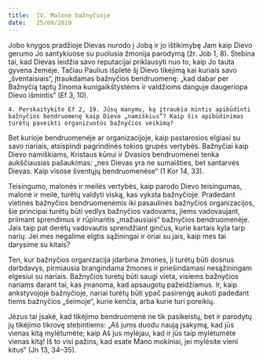 ```yaml
---
title:  IV. Malonė bažnyčioje
date:   25/09/2019
---
```


Jobo knygos pradžioje Dievas nurodo į Jobą ir jo ištikimybę Jam kaip Dievo gerumo Jo santykiuose su puolusia žmonija parodymą (žr. Job 1, 8). Stebina tai, kad Dievas leidžia savo reputacijai priklausyti nuo to, kaip Jo tauta gyvena žemėje. Tačiau Paulius išplėtė šį Dievo tikėjimą kai kuriais savo „šventaisiais“, įtraukdamas bažnyčios bendruomenę: „kad dabar per Bažnyčią taptų žinoma kunigaikštystėms ir valdžioms danguje daugeriopa Dievo išmintis“ (Ef 3, 10).

`4. Perskaitykite Ef 2, 19. Jūsų manymu, ką įtraukia mintis apibūdinti bažnyčios bendruomenę kaip Dievo „namiškius“? Kaip šis apibūdinimas turėtų paveikti organizuotos bažnyčios veikimą?`
							
Bet kurioje bendruomenėje ar organizacijoje, kaip pastarosios elgiasi su savo nariais, atsispindi pagrindinės tokios grupės vertybės. Bažnyčiai kaip Dievo namiškiams, Kristaus kūnui ir Dvasios bendruomenei tenka aukščiausias pašaukimas: „nes Dievas yra ne sumaišties, bet santarvės Dievas. Kaip visose šventųjų bendruomenėse“ (1 Kor 14, 33).

Teisingumo, malonės ir meilės vertybės, kaip parodo Dievo teisingumas, malonė ir meilė, turėtų valdyti viską, kas vyksta bažnyčioje. Pradedant vietinės bažnyčios bendruomenėmis iki pasaulinės bažnyčios organizacijos, šie principai turėtų būti vedlys bažnyčios vadovams, jiems vadovaujant, priimant sprendimus ir rūpinantis „mažiausiais“ bažnyčios bendruomenėje. Jais taip pat derėtų vadovautis sprendžiant ginčus, kurie kartais kyla tarp narių. Jei mes negalime elgtis sąžiningai ir oriai su jais, kaip mes tai darysime su kitais?

Ten, kur bažnyčios organizacija įdarbina žmones, ji turėtų būti dosnus darbdavys, pirmiausia brangindama žmones ir priešindamasi nesąžiningam elgesiui su nariais. Bažnyčios turėtų būti saugi vieta, visiems bažnyčios nariams darant tai, kas įmanoma, kad apsaugotų pažeidžiamus. Ir, kaip ankstyvojoje bažnyčioje, nariai turėtų būti ypač pasirengę aukoti padedant tiems bažnyčios „šeimoje“, kurie kenčia, arba kurie turi poreikių.

Jėzus tai įsakė, kad tikėjimo bendruomenė ne tik pasikeistų, bet ir parodytų jų tikėjimo tikrovę stebintiems: „Aš jums duodu naują įsakymą, kad jūs vienas kitą mylėtumėte; kaip Aš jus mylėjau, kad ir jūs taip mylėtumėte vienas kitą! Iš to visi pažins, kad esate Mano mokiniai, jei mylėsite vieni kitus“ (Jn 13, 34–35).
